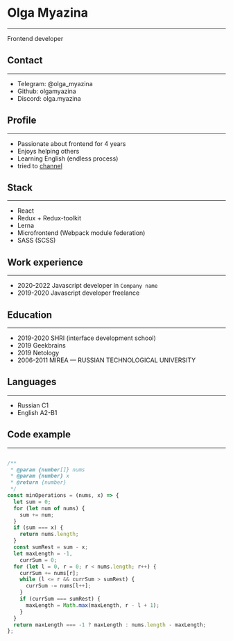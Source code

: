 # Olga Myazina

---
Frontend developer

## Contact

---

- Telegram: @olga_myazina
- Github: olgamyazina
- Discord: olga.myazina

## Profile

---

- Passionate about frontend for 4 years
- Enjoys helping others
- Learning English (endless process)
- tried to [channel](https://dzen.ru/a/YqY1d1shgxK2Q2Ug)

## Stack

---

- React
- Redux + Redux-toolkit
- Lerna
- Microfrontend (Webpack module federation)
- SASS (SCSS)

## Work experience

---

- 2020-2022 Javascript developer in `Company name`
- 2019-2020 Javascript developer freelance

## Education

---

- 2019-2020 SHRI (interface development school)
- 2019 Geekbrains
- 2019 Netology
- 2006-2011 MIREA — RUSSIAN TECHNOLOGICAL UNIVERSITY

## Languages

---

- Russian C1
- English A2-B1

## Code example

---

```javascript

/**
 * @param {number[]} nums
 * @param {number} x
 * @return {number}
 */
const minOperations = (nums, x) => {
  let sum = 0;
  for (let num of nums) {
    sum += num;
  }
  if (sum === x) {
    return nums.length;
  }
  const sumRest = sum - x;
  let maxLength = -1,
    currSum = 0;
  for (let l = 0, r = 0; r < nums.length; r++) {
    currSum += nums[r];
    while (l <= r && currSum > sumRest) {
      currSum -= nums[l++];
    }
    if (currSum === sumRest) {
      maxLength = Math.max(maxLength, r - l + 1);
    }
  }
  return maxLength === -1 ? maxLength : nums.length - maxLength;
};

```




